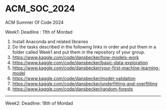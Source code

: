# ACM_SOC_2024
ACM Summer Of Code 2024

Week1: 
Deadline : 11th of Mordad
1. Install Anaconda and related libraries
2. Do the tasks described in the following links in order and put them in a folder called Week1 and put them in the repository of your group.
  1. https://www.kaggle.com/code/dansbecker/how-models-work
  2. https://www.kaggle.com/code/dansbecker/basic-data-exploration
  3. https://www.kaggle.com/code/dansbecker/your-first-machine-learning-model
  4. https://www.kaggle.com/code/dansbecker/model-validation
  5. https://www.kaggle.com/code/dansbecker/underfitting-and-overfitting
  6. https://www.kaggle.com/code/dansbecker/random-forests

-------------------------------------------------------------------------------------------------------------------------------------------

Week2:
Deadline: 18th of Mordad
